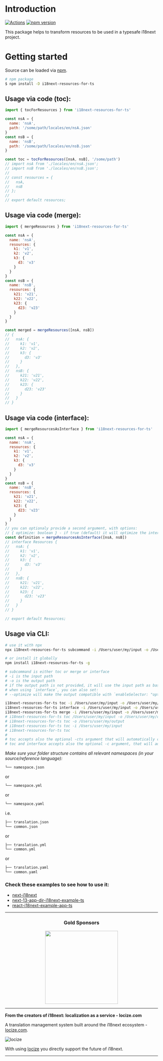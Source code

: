 # Introduction

[![Actions](https://github.com/i18next/i18next-resources-for-ts/workflows/node/badge.svg)](https://github.com/i18next/i18next-resources-for-ts/actions?query=workflow%3Anode)
[![npm version](https://img.shields.io/npm/v/i18next-resources-for-ts.svg?style=flat-square)](https://www.npmjs.com/package/i18next-resources-for-ts)

This package helps to transform resources to be used in a typesafe i18next project.

# Getting started

Source can be loaded via [npm](https://www.npmjs.com/package/i18next-resources-for-ts).

```bash
# npm package
$ npm install -D i18next-resources-for-ts
```

## Usage via code (toc):

```js
import { tocForResources } from 'i18next-resources-for-ts'

const nsA = {
  name: 'nsA',
  path: '/some/path/locales/en/nsA.json'
}
const nsB = {
  name: 'nsB',
  path: '/some/path/locales/en/nsB.json'
}

const toc = tocForResources([nsA, nsB], '/some/path')
// import nsA from './locales/en/nsA.json';
// import nsB from './locales/en/nsB.json';
// 
// const resources = {
//   nsA,
//   nsB
// };
// 
// export default resources;
```

## Usage via code (merge):

```js
import { mergeResources } from 'i18next-resources-for-ts'

const nsA = {
  name: 'nsA',
  resources: {
    k1: 'v1',
    k2: 'v2',
    k3: {
      d3: 'v3'
    }
  }
}
const nsB = {
  name: 'nsB',
  resources: {
    k21: 'v21',
    k22: 'v22',
    k23: {
      d23: 'v23'
    }
  }
}

const merged = mergeResources([nsA, nsB])
// {
//   nsA: {
//     k1: 'v1',
//     k2: 'v2',
//     k3: {
//       d3: 'v3'
//     }
//   },
//   nsB: {
//     k21: 'v21',
//     k22: 'v22',
//     k23: {
//       d23: 'v23'
//     }
//   }
// }
```

## Usage via code (interface):

```js
import { mergeResourcesAsInterface } from 'i18next-resources-for-ts'

const nsA = {
  name: 'nsA',
  resources: {
    k1: 'v1',
    k2: 'v2',
    k3: {
      d3: 'v3'
    }
  }
}
const nsB = {
  name: 'nsB',
  resources: {
    k21: 'v21',
    k22: 'v22',
    k23: {
      d23: 'v23'
    }
  }
}
// you can optionaly provide a second argument, with options:
// { optimize: boolean } - if true (default) it will optimize the interface, to be `enableSelector: "optimize"` compatible (see TypeScript i18next docs)
const definition = mergeResourcesAsInterface([nsA, nsB])
// interface Resources {
//   nsA: {
//     k1: 'v1',
//     k2: 'v2',
//     k3: {
//       d3: 'v3'
//     }
//   },
//   nsB: {
//     k21: 'v21',
//     k22: 'v22',
//     k23: {
//       d23: 'v23'
//     }
//   }
// }

// export default Resources;
```

## Usage via CLI:

```sh
# use it with npx
npx i18next-resources-for-ts subcommand -i /Users/user/my/input -o /Users/user/my/output

# or install it globally
npm install i18next-resources-for-ts -g

# subcommand is either toc or merge or interface
# -i is the input path
# -o is the output path
# if the output path is not provided, it will use the input path as base path for the result file
# when using `interface`, you can also set:
# --optimize will make the output compatible with `enableSelector: "optimize"` (see TypeScript i18next docs)

i18next-resources-for-ts toc -i /Users/user/my/input -o /Users/user/my/output.ts
i18next-resources-for-ts interface -i /Users/user/my/input -o /Users/user/my/output.d.ts
i18next-resources-for-ts merge -i /Users/user/my/input -o /Users/user/my/output.json
# i18next-resources-for-ts toc /Users/user/my/input -o /Users/user/my/output
# i18next-resources-for-ts toc -o /Users/user/my/output
# i18next-resources-for-ts toc -i /Users/user/my/input
# i18next-resources-for-ts toc
# 
# toc accepts also the optional -cts argument that will automatically convert json to ts files and the optional -d argument that will delete the original json files
# toc and interface accepts also the optional -c argument, that will add a file-level comment on the output file (i.e. -c "This file is generated by i18next-resources-for-ts")
```

*Make sure your folder structure contains all relevant namespaces (in your source/reference language):*

```sh
└── namespace.json
```
or
```sh
└── namespace.yml
```
or
```sh
└── namespace.yaml
```

i.e.
```sh
├── translation.json
└── common.json
```
or
```sh
├── translation.yml
└── common.yml
```
or
```sh
├── translation.yaml
└── common.yaml
```

### Check these examples to see how to use it:

- [next-i18next](https://github.com/i18next/next-i18next/blob/c419b2be3b4772de17309db474facd6dbeb86888/examples/simple/package.json#L13)
- [next-13-app-dir-i18next-example-ts](https://github.com/i18next/next-13-app-dir-i18next-example-ts/blob/5ae41d390dd61630becf5671fb886d925b42cc10/package.json#L13)
- [react-i18next-example-app-ts](https://github.com/locize/react-i18next-example-app-ts/blob/574531491d7e8a7c67bea1187e2d9c13982d5112/package.json#L35)

---

<h3 align="center">Gold Sponsors</h3>

<p align="center">
  <a href="https://locize.com/" target="_blank">
    <img src="https://raw.githubusercontent.com/i18next/i18next/master/assets/locize_sponsor_240.gif" width="240px">
  </a>
</p>

---

**From the creators of i18next: localization as a service - locize.com**

A translation management system built around the i18next ecosystem - [locize.com](https://locize.com).

![locize](https://locize.com/img/ads/github_locize.png)

With using [locize](http://locize.com/?utm_source=react_i18next_readme&utm_medium=github) you directly support the future of i18next.

---
